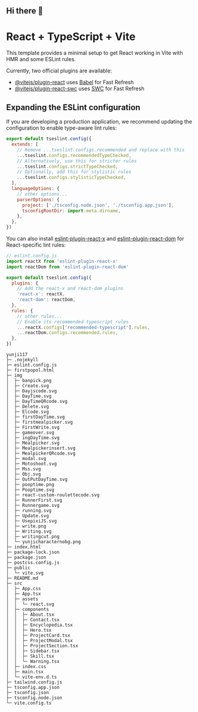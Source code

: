 ## Hi there 👋

<!--
**yunji117/yunji117** is a ✨ _special_ ✨ repository because its `README.md` (this file) appears on your GitHub profile.

Here are some ideas to get you started:

- 🔭 I’m currently working on ...
- 🌱 I’m currently learning ...
- 👯 I’m looking to collaborate on ...
- 🤔 I’m looking for help with ...
- 💬 Ask me about ...
- 📫 How to reach me: ...
- 😄 Pronouns: ...
- ⚡ Fun fact: ...
-->
# React + TypeScript + Vite

This template provides a minimal setup to get React working in Vite with HMR and some ESLint rules.

Currently, two official plugins are available:

- [@vitejs/plugin-react](https://github.com/vitejs/vite-plugin-react/blob/main/packages/plugin-react) uses [Babel](https://babeljs.io/) for Fast Refresh
- [@vitejs/plugin-react-swc](https://github.com/vitejs/vite-plugin-react/blob/main/packages/plugin-react-swc) uses [SWC](https://swc.rs/) for Fast Refresh

## Expanding the ESLint configuration

If you are developing a production application, we recommend updating the configuration to enable type-aware lint rules:

```js
export default tseslint.config({
  extends: [
    // Remove ...tseslint.configs.recommended and replace with this
    ...tseslint.configs.recommendedTypeChecked,
    // Alternatively, use this for stricter rules
    ...tseslint.configs.strictTypeChecked,
    // Optionally, add this for stylistic rules
    ...tseslint.configs.stylisticTypeChecked,
  ],
  languageOptions: {
    // other options...
    parserOptions: {
      project: ['./tsconfig.node.json', './tsconfig.app.json'],
      tsconfigRootDir: import.meta.dirname,
    },
  },
})
```

You can also install [eslint-plugin-react-x](https://github.com/Rel1cx/eslint-react/tree/main/packages/plugins/eslint-plugin-react-x) and [eslint-plugin-react-dom](https://github.com/Rel1cx/eslint-react/tree/main/packages/plugins/eslint-plugin-react-dom) for React-specific lint rules:

```js
// eslint.config.js
import reactX from 'eslint-plugin-react-x'
import reactDom from 'eslint-plugin-react-dom'

export default tseslint.config({
  plugins: {
    // Add the react-x and react-dom plugins
    'react-x': reactX,
    'react-dom': reactDom,
  },
  rules: {
    // other rules...
    // Enable its recommended typescript rules
    ...reactX.configs['recommended-typescript'].rules,
    ...reactDom.configs.recommended.rules,
  },
})
```

```
yunji117
├─ .nojekyll
├─ eslint.config.js
├─ firstpopol.html
├─ img
│  ├─ banpick.png
│  ├─ Create.svg
│  ├─ Dayjscode.svg
│  ├─ DayTime.svg
│  ├─ DayTimeQRcode.svg
│  ├─ Delete.svg
│  ├─ Elcode.svg
│  ├─ firstDayTime.svg
│  ├─ firstmealpicker.svg
│  ├─ FirstWrite.svg
│  ├─ gameover.svg
│  ├─ ingDayTime.svg
│  ├─ Mealpicker.svg
│  ├─ Mealpickerinsert.svg
│  ├─ MealpickerQRcode.svg
│  ├─ modal.svg
│  ├─ Motoshoot.svg
│  ├─ Mss.svg
│  ├─ Obj.svg
│  ├─ OutPutDayTime.svg
│  ├─ pooptime.png
│  ├─ Pooptime.svg
│  ├─ react-custom-roulettecode.svg
│  ├─ RunnerFirst.svg
│  ├─ Runnergame.svg
│  ├─ running.svg
│  ├─ Update.svg
│  ├─ UsepixiJS.svg
│  ├─ write.png
│  ├─ Writing.svg
│  ├─ writingcut.png
│  └─ yunjicharacternobg.png
├─ index.html
├─ package-lock.json
├─ package.json
├─ postcss.config.js
├─ public
│  └─ vite.svg
├─ README.md
├─ src
│  ├─ App.css
│  ├─ App.tsx
│  ├─ assets
│  │  └─ react.svg
│  ├─ components
│  │  ├─ About.tsx
│  │  ├─ Contact.tsx
│  │  ├─ Encyclopedia.tsx
│  │  ├─ Hero.tsx
│  │  ├─ ProjectCard.tsx
│  │  ├─ ProjectModal.tsx
│  │  ├─ ProjectSection.tsx
│  │  ├─ Sidebar.tsx
│  │  ├─ Skill.tsx
│  │  └─ Warning.tsx
│  ├─ index.css
│  ├─ main.tsx
│  └─ vite-env.d.ts
├─ tailwind.config.js
├─ tsconfig.app.json
├─ tsconfig.json
├─ tsconfig.node.json
└─ vite.config.ts

```